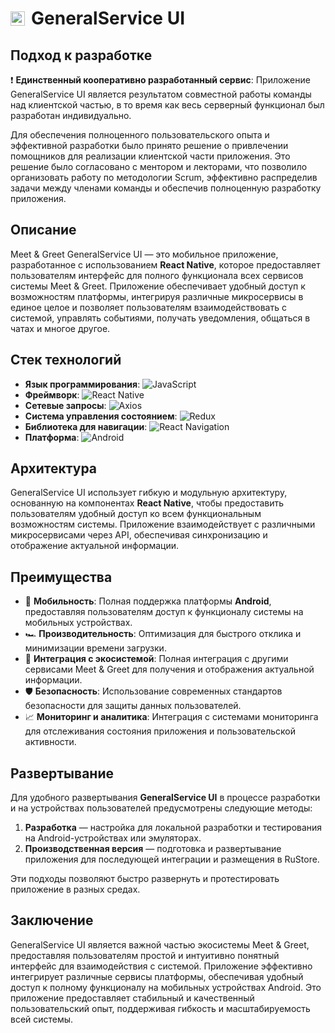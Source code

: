 
<h1 style="display: flex; align-items: center;">
    <img src="https://gitlab.com/meetandgreetproject/mg-general-service-ui/-/raw/main/assets/logo_v2.png?ref_type=heads" alt="Logo" width="23" />
    <span style="margin-left: 10px;">GeneralService UI</span>
</h1>

## Подход к разработке

❗ **Единственный кооперативно разработанный сервис**: Приложение GeneralService UI является результатом совместной работы команды над клиентской частью, в то время как весь серверный функционал был разработан индивидуально. 

Для обеспечения полноценного пользовательского опыта и эффективной разработки было принято решение о привлечении помощников для реализации клиентской части приложения. Это решение было согласовано с ментором и лекторами, что позволило организовать работу по методологии Scrum, эффективно распределив задачи между членами команды и обеспечив полноценную разработку приложения.

## Описание

Meet & Greet GeneralService UI — это мобильное приложение, разработанное с использованием **React Native**, которое предоставляет пользователям интерфейс для полного функционала всех сервисов системы Meet & Greet. Приложение обеспечивает удобный доступ к возможностям платформы, интегрируя различные микросервисы в единое целое и позволяет пользователям взаимодействовать с системой, управлять событиями, получать уведомления, общаться в чатах и многое другое.

## Стек технологий

- **Язык программирования**: ![JavaScript](https://img.shields.io/badge/JavaScript-ECBD19?style=flat-square&logo=javascript&logoColor=white)
- **Фреймворк**: ![React Native](https://img.shields.io/badge/React_Native-20232A?style=flat-square&logo=react&logoColor=61DAFB)
- **Сетевые запросы**: ![Axios](https://img.shields.io/badge/Axios-5A29E7?style=flat-square&logo=axios&logoColor=white)
- **Система управления состоянием**: ![Redux](https://img.shields.io/badge/Redux-764ABC?style=flat-square&logo=redux&logoColor=white)
- **Библиотека для навигации**: ![React Navigation](https://img.shields.io/badge/React_Navigation-000000?style=flat-square&logo=react&logoColor=white)
- **Платформа**: ![Android](https://img.shields.io/badge/Android-3DDC84?style=flat-square&logo=android&logoColor=white)

## Архитектура

GeneralService UI использует гибкую и модульную архитектуру, основанную на компонентах **React Native**, чтобы предоставить пользователям удобный доступ ко всем функциональным возможностям системы. Приложение взаимодействует с различными микросервисами через API, обеспечивая синхронизацию и отображение актуальной информации.

## Преимущества

- 📱 **Мобильность**: Полная поддержка платформы **Android**, предоставляя пользователям доступ к функционалу системы на мобильных устройствах.
- 🏎️ **Производительность**: Оптимизация для быстрого отклика и минимизации времени загрузки.
- 🔄 **Интеграция с экосистемой**: Полная интеграция с другими сервисами Meet & Greet для получения и отображения актуальной информации.
- 🛡️ **Безопасность**: Использование современных стандартов безопасности для защиты данных пользователей.
- 📈 **Мониторинг и аналитика**: Интеграция с системами мониторинга для отслеживания состояния приложения и пользовательской активности.

## Развертывание

Для удобного развертывания **GeneralService UI** в процессе разработки и на устройствах пользователей предусмотрены следующие методы:

1. **Разработка** — настройка для локальной разработки и тестирования на Android-устройствах или эмуляторах.
2. **Производственная версия** — подготовка и развертывание приложения для последующей интеграции и размещения в RuStore.

Эти подходы позволяют быстро развернуть и протестировать приложение в разных средах.

## Заключение

GeneralService UI является важной частью экосистемы Meet & Greet, предоставляя пользователям простой и интуитивно понятный интерфейс для взаимодействия с системой. Приложение эффективно интегрирует различные сервисы платформы, обеспечивая удобный доступ к полному функционалу на мобильных устройствах Android. Это приложение предоставляет стабильный и качественный пользовательский опыт, поддерживая гибкость и масштабируемость всей системы.